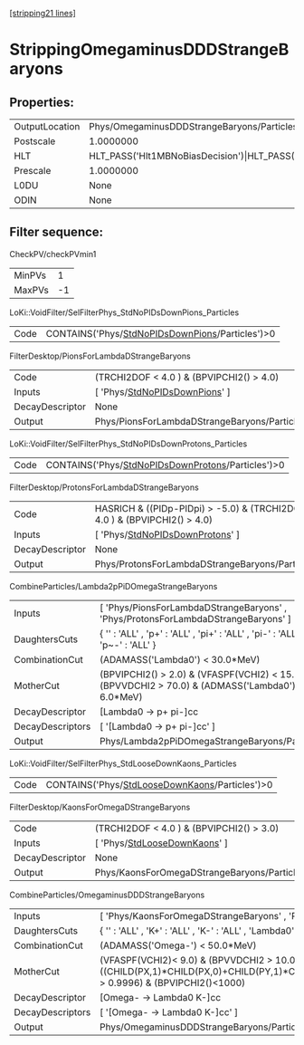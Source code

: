 [\[stripping21 lines\]](../stripping21-index.md)

# StrippingOmegaminusDDDStrangeBaryons

## Properties:

|                |                                                                                                                                                                                                                                    |
|----------------|------------------------------------------------------------------------------------------------------------------------------------------------------------------------------------------------------------------------------------|
| OutputLocation | Phys/OmegaminusDDDStrangeBaryons/Particles                                                                                                                                                                                         |
| Postscale      | 1.0000000                                                                                                                                                                                                                          |
| HLT            | HLT_PASS('Hlt1MBNoBiasDecision')\|HLT_PASS('Hlt1MBMicroBiasTStationDecision')\|HLT_PASS('Hlt1MBMicroBiasVeloDecision')\|HLT_PASS('Hlt1MBMicroBiasTStationRateLimitedDecision')\|HLT_PASS('Hlt1MBMicroBiasVeloRateLimitedDecision') |
| Prescale       | 1.0000000                                                                                                                                                                                                                          |
| L0DU           | None                                                                                                                                                                                                                               |
| ODIN           | None                                                                                                                                                                                                                               |

## Filter sequence:

CheckPV/checkPVmin1

|        |     |
|--------|-----|
| MinPVs | 1   |
| MaxPVs | -1  |

LoKi::VoidFilter/SelFilterPhys_StdNoPIDsDownPions_Particles

|      |                                                                                                          |
|------|----------------------------------------------------------------------------------------------------------|
| Code | CONTAINS('Phys/[StdNoPIDsDownPions](../commonparticles/stripping21-stdnopidsdownpions.md)/Particles')\>0 |

FilterDesktop/PionsForLambdaDStrangeBaryons

|                 |                                                                                         |
|-----------------|-----------------------------------------------------------------------------------------|
| Code            | (TRCHI2DOF \< 4.0 ) & (BPVIPCHI2() \> 4.0)                                              |
| Inputs          | \[ 'Phys/[StdNoPIDsDownPions](../commonparticles/stripping21-stdnopidsdownpions.md)' \] |
| DecayDescriptor | None                                                                                    |
| Output          | Phys/PionsForLambdaDStrangeBaryons/Particles                                            |

LoKi::VoidFilter/SelFilterPhys_StdNoPIDsDownProtons_Particles

|      |                                                                                                              |
|------|--------------------------------------------------------------------------------------------------------------|
| Code | CONTAINS('Phys/[StdNoPIDsDownProtons](../commonparticles/stripping21-stdnopidsdownprotons.md)/Particles')\>0 |

FilterDesktop/ProtonsForLambdaDStrangeBaryons

|                 |                                                                                             |
|-----------------|---------------------------------------------------------------------------------------------|
| Code            | HASRICH & ((PIDp-PIDpi) \> -5.0) & (TRCHI2DOF \< 4.0 ) & (BPVIPCHI2() \> 4.0)               |
| Inputs          | \[ 'Phys/[StdNoPIDsDownProtons](../commonparticles/stripping21-stdnopidsdownprotons.md)' \] |
| DecayDescriptor | None                                                                                        |
| Output          | Phys/ProtonsForLambdaDStrangeBaryons/Particles                                              |

CombineParticles/Lambda2pPiDOmegaStrangeBaryons

|                  |                                                                                                       |
|------------------|-------------------------------------------------------------------------------------------------------|
| Inputs           | \[ 'Phys/PionsForLambdaDStrangeBaryons' , 'Phys/ProtonsForLambdaDStrangeBaryons' \]                   |
| DaughtersCuts    | { '' : 'ALL' , 'p+' : 'ALL' , 'pi+' : 'ALL' , 'pi-' : 'ALL' , 'p~-' : 'ALL' }                         |
| CombinationCut   | (ADAMASS('Lambda0') \< 30.0\*MeV)                                                                     |
| MotherCut        | (BPVIPCHI2() \> 2.0) & (VFASPF(VCHI2) \< 15.0) &(BPVVDCHI2 \> 70.0) & (ADMASS('Lambda0') \< 6.0\*MeV) |
| DecayDescriptor  | \[Lambda0 -\> p+ pi-\]cc                                                                              |
| DecayDescriptors | \[ '\[Lambda0 -\> p+ pi-\]cc' \]                                                                      |
| Output           | Phys/Lambda2pPiDOmegaStrangeBaryons/Particles                                                         |

LoKi::VoidFilter/SelFilterPhys_StdLooseDownKaons_Particles

|      |                                                                                                        |
|------|--------------------------------------------------------------------------------------------------------|
| Code | CONTAINS('Phys/[StdLooseDownKaons](../commonparticles/stripping21-stdloosedownkaons.md)/Particles')\>0 |

FilterDesktop/KaonsForOmegaDStrangeBaryons

|                 |                                                                                       |
|-----------------|---------------------------------------------------------------------------------------|
| Code            | (TRCHI2DOF \< 4.0 ) & (BPVIPCHI2() \> 3.0)                                            |
| Inputs          | \[ 'Phys/[StdLooseDownKaons](../commonparticles/stripping21-stdloosedownkaons.md)' \] |
| DecayDescriptor | None                                                                                  |
| Output          | Phys/KaonsForOmegaDStrangeBaryons/Particles                                           |

CombineParticles/OmegaminusDDDStrangeBaryons

|                  |                                                                                                                                                                                       |
|------------------|---------------------------------------------------------------------------------------------------------------------------------------------------------------------------------------|
| Inputs           | \[ 'Phys/KaonsForOmegaDStrangeBaryons' , 'Phys/Lambda2pPiDOmegaStrangeBaryons' \]                                                                                                     |
| DaughtersCuts    | { '' : 'ALL' , 'K+' : 'ALL' , 'K-' : 'ALL' , 'Lambda0' : 'ALL' , 'Lambda~0' : 'ALL' }                                                                                                 |
| CombinationCut   | (ADAMASS('Omega-') \< 50.0\*MeV)                                                                                                                                                      |
| MotherCut        | (VFASPF(VCHI2)\< 9.0) & (BPVVDCHI2 \> 10.0) & ((CHILD(PX,1)\*CHILD(PX,0)+CHILD(PY,1)\*CHILD(PY,0)+CHILD(PZ,1)\*CHILD(PZ,0))/(CHILD(P,1)\*CHILD(P,0)) \> 0.9996) & (BPVIPCHI2()\<1000) |
| DecayDescriptor  | \[Omega- -\> Lambda0 K-\]cc                                                                                                                                                           |
| DecayDescriptors | \[ '\[Omega- -\> Lambda0 K-\]cc' \]                                                                                                                                                   |
| Output           | Phys/OmegaminusDDDStrangeBaryons/Particles                                                                                                                                            |
